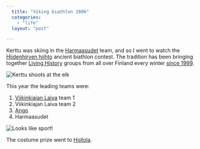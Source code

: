 ```yaml
---
  title: "Viking biathlon 2006"
  categories: 
    - "life"
  layout: "post"

---
```

Kerttu was skiing in the [Harmaasudet][1] team, and so I went to watch the [Hiidenhirven hiihto][2] ancient biathlon contest. The tradition has been bringing together [Living History][3] groups from all over Finland every winter [since 1999][4].

![Kerttu shoots at the elk](https://d2vqpl3tx84ay5.cloudfront.net/Hiidenhirven_kerttu_shoots.jpg)

This year the leading teams were:

1. [Viikinkiajan Laiva][6] team 1
2. Viikinkiajan Laiva team 2
3. [Ango][7]
4. Harmaasudet

![Looks like sport!](https://d2vqpl3tx84ay5.cloudfront.net/Hiidenhirven_kaatuja.jpg)

The costume prize went to [Hollola][5].

[1]: http://www.greywolves.org/
[2]: http://www.sommelo.hai.fi/enbiathlon.htm
[3]: http://en.wikipedia.org/wiki/Historical_reenactment
[4]: http://www.greywolves.org/kuvat/Hiidenhirven_hiihto.html
[5]: http://www.keskiaika.fi/
[6]: http://www.viikinkiajanlaiva.net/
[7]: http://www.arkeoango.net/_sgg/f10000.htm
